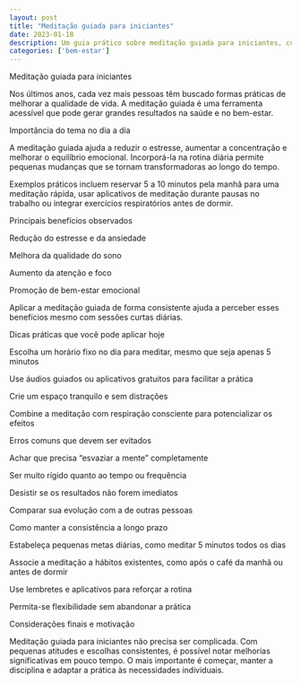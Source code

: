 ```yaml
---
layout: post
title: "Meditação guiada para iniciantes"
date: 2023-01-18
description: Um guia prático sobre meditação guiada para iniciantes, com dicas acessíveis para o dia a dia.
categories: ['bem-estar']
---
```


Meditação guiada para iniciantes

Nos últimos anos, cada vez mais pessoas têm buscado formas práticas de melhorar a qualidade de vida. A meditação guiada é uma ferramenta acessível que pode gerar grandes resultados na saúde e no bem-estar.

Importância do tema no dia a dia

A meditação guiada ajuda a reduzir o estresse, aumentar a concentração e melhorar o equilíbrio emocional. Incorporá-la na rotina diária permite pequenas mudanças que se tornam transformadoras ao longo do tempo.

Exemplos práticos incluem reservar 5 a 10 minutos pela manhã para uma meditação rápida, usar aplicativos de meditação durante pausas no trabalho ou integrar exercícios respiratórios antes de dormir.

Principais benefícios observados

Redução do estresse e da ansiedade

Melhora da qualidade do sono

Aumento da atenção e foco

Promoção de bem-estar emocional

Aplicar a meditação guiada de forma consistente ajuda a perceber esses benefícios mesmo com sessões curtas diárias.

Dicas práticas que você pode aplicar hoje

Escolha um horário fixo no dia para meditar, mesmo que seja apenas 5 minutos

Use áudios guiados ou aplicativos gratuitos para facilitar a prática

Crie um espaço tranquilo e sem distrações

Combine a meditação com respiração consciente para potencializar os efeitos

Erros comuns que devem ser evitados

Achar que precisa “esvaziar a mente” completamente

Ser muito rígido quanto ao tempo ou frequência

Desistir se os resultados não forem imediatos

Comparar sua evolução com a de outras pessoas

Como manter a consistência a longo prazo

Estabeleça pequenas metas diárias, como meditar 5 minutos todos os dias

Associe a meditação a hábitos existentes, como após o café da manhã ou antes de dormir

Use lembretes e aplicativos para reforçar a rotina

Permita-se flexibilidade sem abandonar a prática

Considerações finais e motivação

Meditação guiada para iniciantes não precisa ser complicada. Com pequenas atitudes e escolhas consistentes, é possível notar melhorias significativas em pouco tempo. O mais importante é começar, manter a disciplina e adaptar a prática às necessidades individuais.
